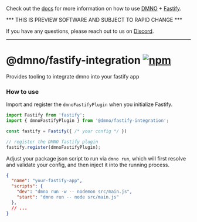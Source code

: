 Check out the [docs](https://dmno.dev/docs/integrations/fastify/) for more information on how to use [DMNO](https://dmno.dev) + [Fastify](https://fastify.dev/).

*** THIS IS PREVIEW SOFTWARE AND SUBJECT TO RAPID CHANGE ***

If you have any questions, please reach out to us on [Discord](https://chat.dmno.dev).

----

# @dmno/fastify-integration [![npm](https://img.shields.io/npm/v/@dmno/fastify-integration)](https://www.npmjs.com/package/@dmno/fastify-integration)

Provides tooling to integrate dmno into your fastify app

### How to use

Import and register the `dmnoFastifyPlugin` when you initialize Fastify.

```typescript
import Fastify from 'fastify';
import { dmnoFastifyPlugin } from '@dmno/fastify-integration';

const fastify = Fastify({ /* your config */ })

// register the DMNO fastify plugin
fastify.register(dmnoFastifyPlugin);
```

Adjust your package json script to run via `dmno run`, which will first resolve and validate your config, and then inject it into the running process.

```json
{
  "name": "your-fastify-app",
  "scripts": {
    "dev": "dmno run -w -- nodemon src/main.js",
    "start": "dmno run -- node src/main.js"
  },
  // ...
}
```

